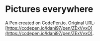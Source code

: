 # Pictures everywhere

A Pen created on CodePen.io. Original URL: [https://codepen.io/ldani97/pen/ZExVvxO](https://codepen.io/ldani97/pen/ZExVvxO).

